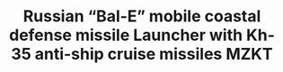 ---
layout: product
title: "Russian “Bal-E” mobile coastal defense missile Launcher with Kh-35 anti-ship cruise missiles MZKT"
price: "4500" 
desc: "Maketa"
img_path: "/assets/img/UA72030.jpg"
brand: "N/A"
available: false
special_offer: false
new: false
soon: false
cat: "010000"
subcat: "013300"
subsubcat: "0N/A"
sifra: "UA72030"
popular: false
---